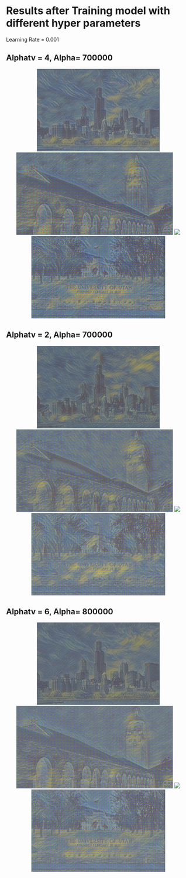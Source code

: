# Results after Training model with different hyper parameters

Learning Rate = 0.001

## Alphatv = 4, Alpha= 700000
<div align='center'>
<img src='files/style0/Chicago_output.png' height='225px'>
<img src='files/style0/hoovertower_output.png' height='225px'>
<img src='files/style0/SpringBlock.png' height='225px'>
<img src='files/style0/univeristy-utah.png' height='225px'>
</div>

## Alphatv = 2, Alpha= 700000
<div align='center'>
<img src='files/style0/Chicago_output-1.png' height='225px'>
<img src='files/style0/hoovertower_output-1.png' height='225px'>
<img src='files/style0/SpringBlock-1.png' height='225px'>
<img src='files/style0/univeristy-utah-1.png' height='225px'>
</div>

## Alphatv = 6, Alpha= 800000
<div align='center'>
<img src='files/style0/Chicago_output-2.png' height='225px'>
<img src='files/style0/hoovertower_output-2.png' height='225px'>
<img src='files/style0/SpringBlock-2.png' height='225px'>
<img src='files/style0/univeristy-utah-2.png' height='225px'>
</div>

